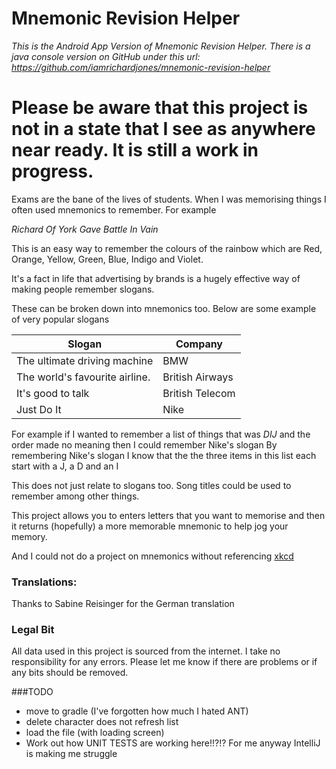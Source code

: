 # Mnemonic Revision Helper

*This is the Android App Version of Mnemonic Revision Helper. There is a java console version on GitHub under this
url: https://github.com/iamrichardjones/mnemonic-revision-helper*


# Please be aware that this project is not in a state that I see as anywhere near ready. It is still a work in progress.

Exams are the bane of the lives of students. When I was memorising things I often used mnemonics to remember. For example

*Richard Of York Gave Battle In Vain*

This is an easy way to remember the colours of the rainbow which are Red, Orange, Yellow, Green, Blue, Indigo and Violet.

It's a fact in life that advertising by brands is a hugely effective way of making people remember slogans.
 
 These can be broken down into mnemonics too. Below are some example of very popular slogans

|Slogan|Company|
|-------|-------|
|The ultimate driving machine |BMW|
|The world's favourite airline.  |British Airways|
|It's good to talk               |British Telecom|
|Just Do It      |Nike|

For example if I wanted to remember a list of things that was _DIJ_ and the order made no meaning then I could remember Nike's slogan
By remembering Nike's slogan I know that the the three items in this list each start with a J, a D and an I

This does not just relate to slogans too. Song titles could be used to remember among other things. 

This project allows you to enters letters that you want to memorise and then it returns (hopefully) a more memorable mnemonic to help jog your memory.

And I could not do a project on mnemonics without referencing [xkcd](https://xkcd.com/992/)

### Translations:
Thanks to Sabine Reisinger for the German translation

### Legal Bit
All data used in this project is sourced from the internet. I take no responsibility for any errors. Please let me know if there are problems or if any bits should be removed.

###TODO
* move to gradle (I've forgotten how much I hated ANT)
* delete character does not refresh list
* load the file (with loading screen)
* Work out how UNIT TESTS are working here!!?!? For me anyway IntelliJ is making me struggle